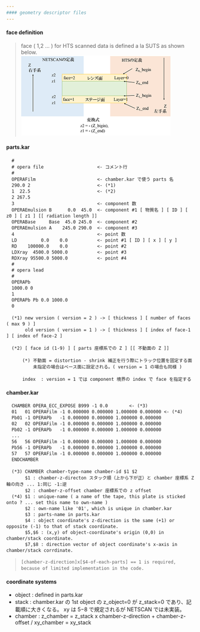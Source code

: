 ```yaml
---
#### geometry descriptor files
---
```


#### face definition
> face ( 1,2 ... ) for HTS scanned data is defined a la SUTS as shown below.  
> ![face-definition](./hts2fvxx.png)

#### parts.kar
```
  #
  # opera file                    <- コメント行
  #
  OPERAFilm                       <- chamber.kar で使う parts 名
  290.0 2                         <- (*1)
  1  22.5                         <- (*2)
  2 267.5
  3                               <- component 数
  OPERAEmulsion B      0.0  45.0  <- component #1 [ 物質名 ] [ ID ] [ z0 ] [ z1 ] [[ radiation length ]]
  OPERABase     Base  45.0 245.0  <- component #2
  OPERAEmulsion A    245.0 290.0  <- component #3
  4                               <- point 数
  LD         0.0    0.0           <- point #1 [ ID ] [ x ] [ y ]
  RD    100000.0    0.0           <- point #2
  LDXray  4500.0 5000.0           <- point #3
  RDXray 95500.0 5000.0           <- point #4
  #
  # opera lead
  #
  OPERAPb
  1000.0 0
  1
  OPERAPb Pb 0.0 1000.0
  0
  
  (*1) new version ( version = 2 ) -> [ thickness ] [ number of faces ( max 9 ) ]
       old version ( version = 1 ) -> [ thickness ] [ index of face-1 ] [ index of face-2 ]

  (*2) [ face id (1-9) ] [ parts 座標系での Z ] [[ 不動面の Z ]]
      
      (*) 不動面 = distortion - shrink 補正を行う際にトラック位置を固定する面
          未指定の場合はベース面に設定される。( version = 1 の場合も同様 )
        
      index  : version = 1 では component 境界の index で face を指定する
```

#### chamber.kar
```
  CHAMBER OPERA_ECC_EXPOSE B999 -1 0.0        <- (*3)
  01   01 OPERAFilm -1 0.000000 0.000000 1.000000 0.000000 <- (*4)
  Pb01 -1 OPERAPb   -1 0.000000 0.000000 1.000000 0.000000
  02   02 OPERAFilm -1 0.000000 0.000000 1.000000 0.000000
  Pb02 -1 OPERAPb   -1 0.000000 0.000000 1.000000 0.000000
  ...
  56   56 OPERAFilm -1 0.000000 0.000000 1.000000 0.000000
  Pb56 -1 OPERAPb   -1 0.000000 0.000000 1.000000 0.000000
  57   57 OPERAFilm -1 0.000000 0.000000 1.000000 0.000000
  ENDCHAMBER
  
  (*3) CHAMBER chamber-type-name chamber-id $1 $2
       $1 : chamber-z-directon スタック順（上から下が正）と chamber 座標系 Z 軸の向き ... 1:同じ -1:逆
       $2 : chamber-z-offset chamber 座標系での z offset
  (*4) $1 : unique-name ( a name of the tape, this plate is sticked onto ? ... set this name to own-name )  
       $2 : own-name like '01', which is unique in chamber.kar  
       $3 : parts-name in parts.kar
       $4 : object coordinate's z-direction is the same (+1) or opposite (-1) to that of stack coordinate. 
       $5,$6 : (x,y) of object-coordinate's origin (0,0) in chamber/stack coordinate. 
       $7,$8 : direction vector of object coordinate's x-axis in chamber/stack corrdinate. 
```
  > ```[chamber-z-direction]x[$4-of-each-parts] == 1 is required, because of limited implementation in the code.```  

#### coordinate systems
  - object : defined in parts.kar  
  - stack : chamber.kar の 1st object の z_object=0 が z_stack=0 であり、記載順に大きくなる。 xy は $5-$8 で規定されるが NETSCAN では未実装。
  - chamber :  z_chamber = z_stack x chamber-z-direction + chamber-z-offset / xy_chamber = xy_stack
